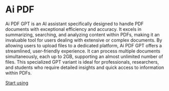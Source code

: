# Ai PDF

Ai PDF GPT is an AI assistant specifically designed to handle PDF documents with exceptional efficiency and accuracy. It excels in summarizing, searching, and analyzing content within PDFs, making it an invaluable tool for users dealing with extensive or complex documents. By allowing users to upload files to a dedicated platform, Ai PDF GPT offers a streamlined, user-friendly experience. It can process multiple documents simultaneously, each up to 2GB, supporting an almost unlimited number of files. This specialized GPT variant is ideal for professionals, researchers, and students who require detailed insights and quick access to information within PDFs.

[Start using](https://chat.openai.com/g/g-V2KIUZSj0)